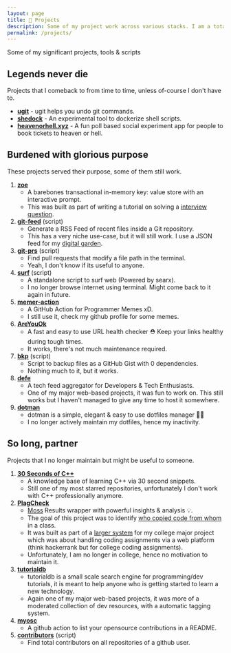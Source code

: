 ```yaml
---
layout: page
title: 👷 Projects
description: Some of my project work across various stacks. I am a total nerd over developer tools and automation.
permalink: /projects/
---
```


Some of my significant projects, tools & scripts

## Legends never die

Projects that I comeback to from time to time, unless of-course I don't have to.

- [**ugit**](https://github.com/Bhupesh-V/ugit) - ugit helps you undo git commands.
- [**shedock**](https://github.com/shedock/shedock) - An experimental tool to dockerize shell scripts.
- [**heavenorhell.xyz**](https://heavenorhell.xyz/) - A fun poll based social experiment app for people to book tickets to heaven or hell.

## Burdened with glorious purpose

These projects served their purpose, some of them still work.

1. [**zoe**](https://github.com/Bhupesh-V/zoe)
   - A barebones transactional in-memory key: value store with an interactive prompt.
   - This was built as part of writing a tutorial on solving a [interview question](https://www.freecodecamp.org/news/design-a-key-value-store-in-go/).
2. [**git-feed**](https://til.bhupesh.me/shell/generate-feed-files-in-git-repo) (script)
   - Generate a RSS Feed of recent files inside a Git repository.
   - This has a very niche use-case, but it will still work. I use a JSON feed for my [digital garden](https://til.bhupesh.me).
3. [**git-prs**](https://bhupesh.me/finding-pull-requests-that-change-a-file-terminal/) (script)
   - Find pull requests that modify a file path in the terminal.
   - Yeah, I don't know if its useful to anyone.
4. [**surf**](https://github.com/Bhupesh-V/.Varshney/blob/master/scripts/surf) (script)
   - A standalone script to surf web (Powered by searx).
   - I no longer browse internet using terminal. Might come back to it again in future.
5. [**memer-action**](https://github.com/Bhupesh-V/memer-action)
   - A GitHub Action for Programmer Memes xD.
   - I still use it, check my github profile for some memes.
6. [**AreYouOk**](https://github.com/Bhupesh-V/areyouok)
   - A fast and easy to use URL health checker ⛑️  Keep your links healthy during tough times.
   - It works, there's not much maintenance required.
7. [**bkp**](https://github.com/Bhupesh-V/.Varshney/blob/master/scripts/bkp) (script)
   - Script to backup files as a GitHub Gist with 0 dependencies.
   - Nothing much to it, but it works.
8. [**defe**](https://github.com/Bhupesh-V/defe)
   - A tech feed aggregator for Developers & Tech Enthusiasts.
   - One of my major web-based projects, it was fun to work on. This still works but I haven't managed to give any time to host it somewhere.
9. [**dotman**](https://github.com/Bhupesh-V/dotman)
   - dotman is a simple, elegant & easy to use dotfiles manager 🖖🏽
   - I no longer actively maintain my dotfiles, hence my inactivity.

## So long, partner

Projects that I no longer maintain but might be useful to someone.

1. [**30 Seconds of C++**](https://github.com/Bhupesh-V/30-seconds-of-cpp)
   - A knowledge base of learning C++ via 30 second snippets.
   - Still one of my most starred repositories, unfortunately I don't work with C++ professionally anymore.
2. [**PlagCheck**](https://codeclassroom.github.io/PlagCheck/)
   - [Moss](https://theory.stanford.edu/~aiken/moss/) Results wrapper with powerful insights & analysis 💡.
   - The goal of this project was to identify [who copied code from whom](https://plagcheck.readthedocs.io/en/latest/insights/) in a class.
   - It was built as part of a [larger system](https://github.com/codeclassroom/codeclassroom) for my college major project which was about handling coding assignments via a web platform (think hackerrank but for college coding assignments).
   - Unfortunately, I am no longer in college, hence no motivation to maintain it.
3. [**tutorialdb**](https://github.com/Bhupesh-V/tutorialdb)
   - tutorialdb is a small scale search engine for programming/dev tutorials, it is meant to help anyone who is getting started to learn a new technology.
   - Again one of my major web-based projects, it was more of a moderated collection of dev resources, with a automatic tagging system.
4. [**myosc**](https://github.com/developersIndia/myosc)
   - A github action to list your opensource contributions in a README.
5. [**contributors**](https://github.com/Bhupesh-V/.Varshney/blob/master/scripts/contributors) (script)
   - Find total contributors on all repositories of a github user.
